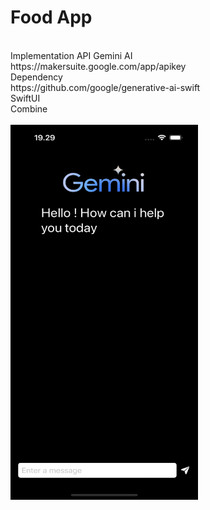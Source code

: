 # Food App

<br>
Implementation API Gemini AI 
<br>
https://makersuite.google.com/app/apikey
<br>
Dependency
<br>
https://github.com/google/generative-ai-swift
<br>
SwiftUI
<br>
Combine
<br>

<br>

<img align="left" src="ss/1.png" width="300" height="600"> 

